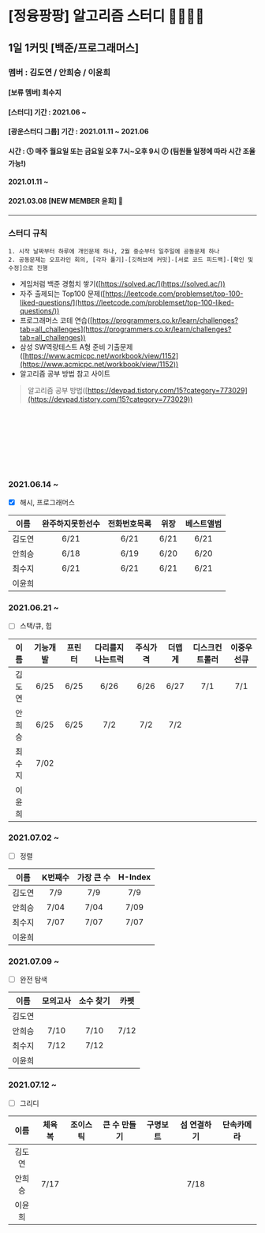 # [정융팡팡] 알고리즘 스터디 👩‍💻👨‍💻
## 1일 1커밋 [백준/프로그래머스]
### 멤버 : 김도연 / 안희승 / 이윤희
#### [보류 멤버] 최수지
#### [스터디] 기간 : 2021.06 ~
#### [광운스터디 그룹] 기간 : 2021.01.11 ~ 2021.06
#### 시간 : 🕔 매주 월요일 또는 금요일 오후 7시~오후 9시 🕖 (팀원들 일정에 따라 시간 조율 가능!)

#### 2021.01.11 ~
#### 2021.03.08 [NEW MEMBER 윤희] 🎉
---
### 스터디 규칙

    1. 시작 날짜부터 하루에 개인문제 하나, 2월 중순부터 일주일에 공동문제 하나
    2. 공동문제는 오프라인 회의, [각자 풀기]-[깃허브에 커밋]-[서로 코드 피드백]-[확인 및 수정]으로 진행

* 게임처럼 백준 경험치 쌓기([https://solved.ac/](https://solved.ac/))
* 자주 출제되는 Top100 문제([https://leetcode.com/problemset/top-100-liked-questions/](https://leetcode.com/problemset/top-100-liked-questions/))
* 프로그래머스 코테 연습([https://programmers.co.kr/learn/challenges?tab=all_challenges](https://programmers.co.kr/learn/challenges?tab=all_challenges))
* 삼성 SW역량테스트 A형 준비 기출문제([https://www.acmicpc.net/workbook/view/1152](https://www.acmicpc.net/workbook/view/1152))
* 알고리즘 공부 방법 참고 사이트
 > 알고리즘 공부 방법([https://devpad.tistory.com/15?category=773029](https://devpad.tistory.com/15?category=773029))

<br></br>
---
<br></br>
### 2021.06.14 ~

- [x] 해시, 프로그래머스

|이름|완주하지못한선수|전화번호목록|위장|베스트앨범|
|:---:|:---:|:---:|:---:|:---:|
|김도연|6/21|6/21|6/21|6/21|
|안희승|6/18|6/19|6/20|6/20|
|최수지|6/21|6/21|6/21|6/21|
|이윤희|||||  

  
### 2021.06.21 ~

- [ ] 스택/큐, 힙

|이름|기능개발|프린터|다리를지나는트럭|주식가격|더맵게|디스크컨트롤러|이중우선큐|
|:---:|:---:|:---:|:---:|:---:|:---:|:---:|:---:|
|김도연|6/25|6/25|6/26|6/26|6/27|7/1|7/1|
|안희승|6/25|6/25|7/2|7/2|7/2|||
|최수지|7/02|||||||
|이윤희||||||||

### 2021.07.02 ~

- [ ] 정렬

|이름|K번째수|가장 큰 수|H-Index|
|:---:|:---:|:---:|:---:|
|김도연|7/9|7/9|7/9|
|안희승|7/04|7/04|7/09|
|최수지|7/07|7/07|7/07|
|이윤희||||

### 2021.07.09 ~

- [ ] 완전 탐색

|이름|모의고사|소수 찾기|카펫|
|:---:|:---:|:---:|:---:|
|김도연||||
|안희승|7/10|7/10|7/12|
|최수지|7/12|7/12||
|이윤희||||

### 2021.07.12 ~

- [ ] 그리디

|이름|체육복|조이스틱|큰 수 만들기|구명보트|섬 연결하기|단속카메라|
|:---:|:---:|:---:|:---:|:---:|:---:|:---:|
|김도연|||||||
|안희승|7/17||||7/18||
|이윤희|||||||
